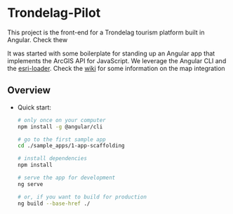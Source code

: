 # Trondelag-Pilot 
This project is the front-end for a Trondelag tourism platform built in Angular. Check thew 

It was started with some boilerplate for standing up an Angular app that implements the ArcGIS API for JavaScript.  We leverage the Angular CLI and the [esri-loader](https://github.com/Esri/esri-loader). Check the [wiki](https://github.com/specsdhdeveloper/Trondelag-Pilot/wiki) for some information on the map integration

## Overview

- Quick start:

  ```bash
  # only once on your computer
  npm install -g @angular/cli
  ```

  ```bash
  # go to the first sample app
  cd ./sample_apps/1-app-scaffolding

  # install dependencies
  npm install

  # serve the app for development
  ng serve

  # or, if you want to build for production
  ng build --base-href ./
  ```
